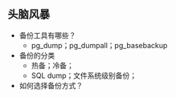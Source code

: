 ## 头脑风暴

* 备份工具有哪些？
  * pg_dump；pg_dumpall；pg_basebackup
* 备份的分类
  * 热备；冷备；
  * SQL dump；文件系统级别备份；
* 如何选择备份方式？





